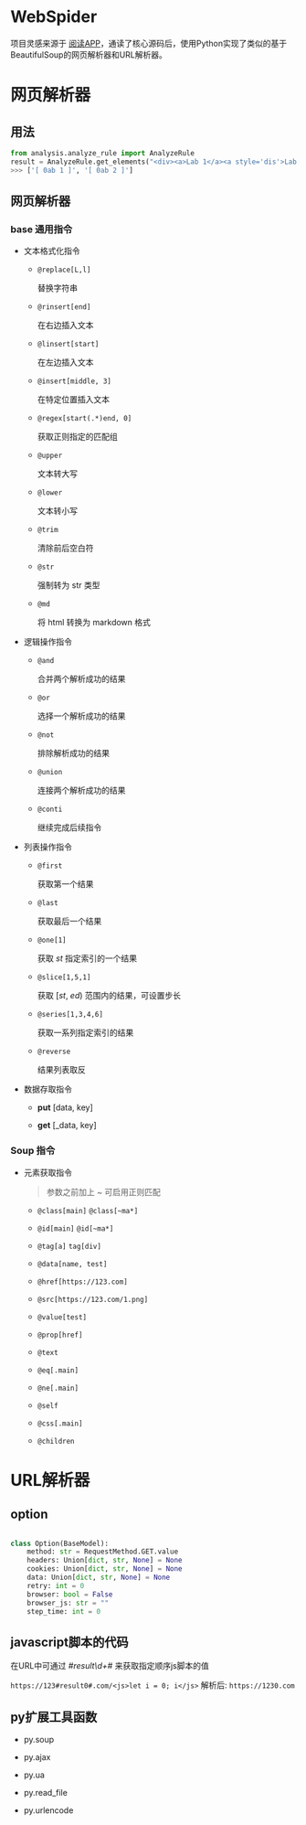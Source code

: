 # WebSpider
项目灵感来源于 [阅读APP](https://github.com/gedoor/legado/tree/3.25)，通读了核心源码后，使用Python实现了类似的基于BeautifulSoup的网页解析器和URL解析器。

# 网页解析器

## 用法

```python
from analysis.analyze_rule import AnalyzeRule
result = AnalyzeRule.get_elements("<div><a>Lab 1</a><a style='dis'>Lab 2</a></div>", "[ {{ @tag[a] @replace[L,0] }} ]")
>>> ['[ 0ab 1 ]', '[ 0ab 2 ]']
```

## 网页解析器

### base 通用指令

- 文本格式化指令
    
    - `@replace[L,l]`
        
        替换字符串  

    - `@rinsert[end]`

        在右边插入文本

    - `@linsert[start]`

        在左边插入文本
    
    - `@insert[middle, 3]`

        在特定位置插入文本

    - `@regex[start(.*)end, 0]`

        获取正则指定的匹配组

    - `@upper`

        文本转大写

    - `@lower`

        文本转小写

    - `@trim`

        清除前后空白符

    - `@str`

        强制转为 str 类型

    - `@md`

        将 html 转换为 markdown 格式

- 逻辑操作指令

    - `@and`

        合并两个解析成功的结果

    - `@or`

        选择一个解析成功的结果
        
    - `@not`

        排除解析成功的结果

    - `@union`

        连接两个解析成功的结果

    - `@conti`

        继续完成后续指令

- 列表操作指令

    - `@first`

        获取第一个结果

    - `@last`

        获取最后一个结果

    - `@one[1]`

        获取 *st* 指定索引的一个结果

    - `@slice[1,5,1]`

        获取 [*st*, *ed*) 范围内的结果，可设置步长
      
    - `@series[1,3,4,6]`

        获取一系列指定索引的结果

    - `@reverse`

        结果列表取反

- 数据存取指令

    - **put** [data, key]

    - **get** [_data, key]

### Soup 指令

- 元素获取指令

    > 参数之前加上 *~* 可启用正则匹配

    - `@class[main]` `@class[~ma*]`

    - `@id[main]` `@id[~ma*]`

    - `@tag[a]` `tag[div]`

    - `@data[name, test]`       

    - `@href[https://123.com]`

    - `@src[https://123.com/1.png]`

    - `@value[test]`  

    - `@prop[href]`

    - `@text`

    - `@eq[.main]`

    - `@ne[.main]`

    - `@self` 

    - `@css[.main]`

    - `@children`


# URL解析器

## option
    
```python

class Option(BaseModel):
    method: str = RequestMethod.GET.value
    headers: Union[dict, str, None] = None
    cookies: Union[dict, str, None] = None
    data: Union[dict, str, None] = None
    retry: int = 0
    browser: bool = False
    browser_js: str = ""
    step_time: int = 0

```

## <js>javascript脚本的代码</js>

在URL中可通过 *#result\d+#* 来获取指定顺序js脚本的值

`https://123#result0#.com/<js>let i = 0; i</js>`
解析后:
`https://1230.com`

## py扩展工具函数

- py.soup

- py.ajax

- py.ua

- py.read_file

- py.urlencode
